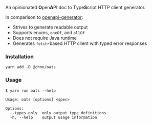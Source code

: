 An opinionated **O**pen**A**PI doc to **T**ype**S**cript HTTP client generator.

In comparison to [openapi-generator](https://github.com/OpenAPITools/openapi-generator):

- Strives to generate readable output
- Supports enums, `oneOf`, and `allOf`
- Does not require Java runtime
- Generates `fetch`-based HTTP client with typed error responses 

### Installation

```
yarn add -D @chnn/oats
```

### Usage

```
$ yarn run oats --help
```

```
Usage: oats [options] <spec>

Options:
  --types-only  only output type definitions
  -h, --help    output usage information
```
